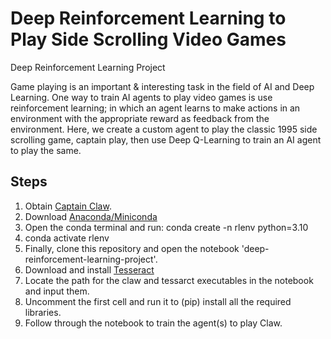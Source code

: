 # Deep Reinforcement Learning to Play Side Scrolling Video Games
Deep Reinforcement Learning Project

Game playing is an important & interesting task in the field of AI and Deep Learning. One way to train AI agents to play video games is use reinforcement learning; in which an agent learns to make actions in an environment with the appropriate reward as feedback from the environment. Here, we create a custom agent to play the classic 1995 side scrolling game, captain play, then use Deep Q-Learning to train an AI agent to play the same.

## Steps

1. Obtain [Captain Claw](https://en.wikipedia.org/wiki/Claw_(video_game)).
2. Download [Anaconda/Miniconda](https://www.anaconda.com/)
3. Open the conda terminal and run: conda create -n rlenv python=3.10
4. conda activate rlenv
5. Finally, clone this repository and open the notebook 'deep-reinforcement-learning-project'.
6. Download and install [Tesseract](https://github.com/tesseract-ocr/tesseract)
7. Locate the path for the claw and tessarct executables in the notebook and input them.
8. Uncomment the first cell and run it to (pip) install all the required libraries.
9. Follow through the notebook to train the agent(s) to play Claw.